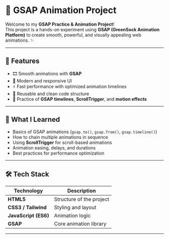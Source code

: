 # 🌟 GSAP Animation Project

Welcome to my **GSAP Practice & Animation Project**!  
This project is a hands-on experiment using **GSAP (GreenSock Animation Platform)** to create smooth, powerful, and visually appealing web animations. ✨

---

## 🚀 Features

- 🎞️ Smooth animations with **GSAP**
- 🎨 Modern and responsive UI
- ⚡ Fast performance with optimized animation timelines
- 🧩 Reusable and clean code structure
- 🔄 Practice of **GSAP timelines**, **ScrollTrigger**, and **motion effects**

---

## 🧠 What I Learned

- Basics of GSAP animations (`gsap.to()`, `gsap.from()`, `gsap.timeline()`)
- How to chain multiple animations in sequence
- Using **ScrollTrigger** for scroll-based animations
- Animation easing, delays, and durations
- Best practices for performance optimization

---

## 🛠️ Tech Stack

| Technology           | Description              |
| -------------------- | ------------------------ |
| **HTML5**            | Structure of the project |
| **CSS3 / Tailwind**  | Styling and layout       |
| **JavaScript (ES6)** | Animation logic          |
| **GSAP**             | Core animation library   |

---
